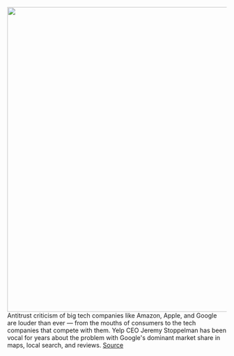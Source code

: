 <img src='https://cdn.vox-cdn.com/thumbor/nrN2Pc7CTT4bMPQ9Gg76ibGxBmY=/0x0:2050x1367/1200x675/filters:focal(861x520:1189x848)/cdn.vox-cdn.com/uploads/chorus_image/image/67291710/VRG_ILLO_4159_Vergecast__Jeremy_Stoppelman.0.jpg' width='700px' /><br/>
Antitrust criticism of big tech companies like Amazon, Apple, and Google are louder than ever — from the mouths of consumers to the tech companies that compete with them. Yelp CEO Jeremy Stoppelman has been vocal for years about the problem with Google's dominant market share in maps, local search, and reviews.
<a href='https://www.theverge.com/2020/8/25/21399416/vergecast-podcast-interview-yelp-ceo-jeremy-stoppelman'> Source <a/>